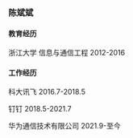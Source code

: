 ### 陈斌斌

#### 教育经历

浙江大学  信息与通信工程 2012-2016



#### 工作经历

科大讯飞  2016.7-2018.5

钉钉 2018.5-2021.7

华为通信技术有限公司 2021.9-至今